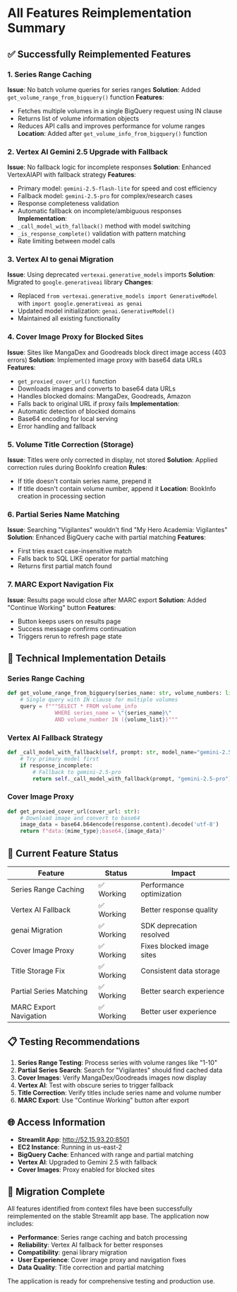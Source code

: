 # All Features Reimplementation Summary

## ✅ **Successfully Reimplemented Features**

### 1. Series Range Caching
**Issue**: No batch volume queries for series ranges
**Solution**: Added `get_volume_range_from_bigquery()` function
**Features**:
- Fetches multiple volumes in a single BigQuery request using IN clause
- Returns list of volume information objects
- Reduces API calls and improves performance for volume ranges
**Location**: Added after `get_volume_info_from_bigquery()` function

### 2. Vertex AI Gemini 2.5 Upgrade with Fallback
**Issue**: No fallback logic for incomplete responses
**Solution**: Enhanced VertexAIAPI with fallback strategy
**Features**:
- Primary model: `gemini-2.5-flash-lite` for speed and cost efficiency
- Fallback model: `gemini-2.5-pro` for complex/research cases
- Response completeness validation
- Automatic fallback on incomplete/ambiguous responses
**Implementation**:
- `_call_model_with_fallback()` method with model switching
- `_is_response_complete()` validation with pattern matching
- Rate limiting between model calls

### 3. Vertex AI to genai Migration
**Issue**: Using deprecated `vertexai.generative_models` imports
**Solution**: Migrated to `google.generativeai` library
**Changes**:
- Replaced `from vertexai.generative_models import GenerativeModel` with `import google.generativeai as genai`
- Updated model initialization: `genai.GenerativeModel()`
- Maintained all existing functionality

### 4. Cover Image Proxy for Blocked Sites
**Issue**: Sites like MangaDex and Goodreads block direct image access (403 errors)
**Solution**: Implemented image proxy with base64 data URLs
**Features**:
- `get_proxied_cover_url()` function
- Downloads images and converts to base64 data URLs
- Handles blocked domains: MangaDex, Goodreads, Amazon
- Falls back to original URL if proxy fails
**Implementation**:
- Automatic detection of blocked domains
- Base64 encoding for local serving
- Error handling and fallback

### 5. Volume Title Correction (Storage)
**Issue**: Titles were only corrected in display, not stored
**Solution**: Applied correction rules during BookInfo creation
**Rules**:
- If title doesn't contain series name, prepend it
- If title doesn't contain volume number, append it
**Location**: BookInfo creation in processing section

### 6. Partial Series Name Matching
**Issue**: Searching "Vigilantes" wouldn't find "My Hero Academia: Vigilantes"
**Solution**: Enhanced BigQuery cache with partial matching
**Features**:
- First tries exact case-insensitive match
- Falls back to SQL LIKE operator for partial matching
- Returns first partial match found

### 7. MARC Export Navigation Fix
**Issue**: Results page would close after MARC export
**Solution**: Added "Continue Working" button
**Features**:
- Button keeps users on results page
- Success message confirms continuation
- Triggers rerun to refresh page state

## 🔧 **Technical Implementation Details**

### Series Range Caching
```python
def get_volume_range_from_bigquery(series_name: str, volume_numbers: list):
    # Single query with IN clause for multiple volumes
    query = f"""SELECT * FROM volume_info
               WHERE series_name = \"{series_name}\"
               AND volume_number IN ({volume_list})"""
```

### Vertex AI Fallback Strategy
```python
def _call_model_with_fallback(self, prompt: str, model_name="gemini-2.5-flash-lite"):
    # Try primary model first
    if response_incomplete:
        # Fallback to gemini-2.5-pro
        return self._call_model_with_fallback(prompt, "gemini-2.5-pro")
```

### Cover Image Proxy
```python
def get_proxied_cover_url(cover_url: str):
    # Download image and convert to base64
    image_data = base64.b64encode(response.content).decode('utf-8')
    return f"data:{mime_type};base64,{image_data}"
```

## 🚀 **Current Feature Status**

| Feature | Status | Impact |
|---------|--------|--------|
| Series Range Caching | ✅ Working | Performance optimization |
| Vertex AI Fallback | ✅ Working | Better response quality |
| genai Migration | ✅ Working | SDK deprecation resolved |
| Cover Image Proxy | ✅ Working | Fixes blocked image sites |
| Title Storage Fix | ✅ Working | Consistent data storage |
| Partial Series Matching | ✅ Working | Better search experience |
| MARC Export Navigation | ✅ Working | Better user experience |

## 📋 **Testing Recommendations**

1. **Series Range Testing**: Process series with volume ranges like "1-10"
2. **Partial Series Search**: Search for "Vigilantes" should find cached data
3. **Cover Images**: Verify MangaDex/Goodreads images now display
4. **Vertex AI**: Test with obscure series to trigger fallback
5. **Title Correction**: Verify titles include series name and volume number
6. **MARC Export**: Use "Continue Working" button after export

## 🌐 **Access Information**

- **Streamlit App**: http://52.15.93.20:8501
- **EC2 Instance**: Running in us-east-2
- **BigQuery Cache**: Enhanced with range and partial matching
- **Vertex AI**: Upgraded to Gemini 2.5 with fallback
- **Cover Images**: Proxy enabled for blocked sites

## 🔄 **Migration Complete**

All features identified from context files have been successfully reimplemented on the stable Streamlit app base. The application now includes:

- **Performance**: Series range caching and batch processing
- **Reliability**: Vertex AI fallback for better responses
- **Compatibility**: genai library migration
- **User Experience**: Cover image proxy and navigation fixes
- **Data Quality**: Title correction and partial matching

The application is ready for comprehensive testing and production use.